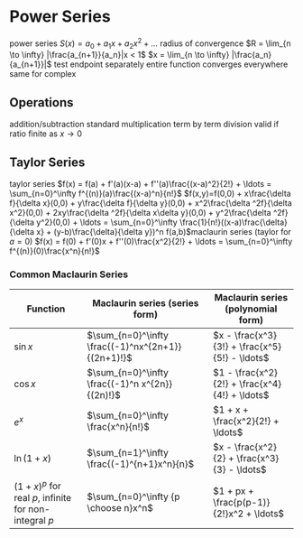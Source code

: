 # Power Series
power series
	$S(x) = a_0 + a_1x + a_2x^2 + \ldots$
	radius of convergence
		$R = \lim_{n \to \infty} |\frac{a_{n+1}}{a_n}|x < 1$
		$x = \lim_{n \to \infty} |\frac{a_n}{a_{n+1}}|$
	test endpoint separately
	entire function converges everywhere
same for complex
## Operations
addition/subtraction standard
multiplication
	term by term
division
	valid if ratio finite as $x \to  0$
## Taylor Series
taylor series
	$f(x) = f(a) + f'(a)(x-a) + f''(a)\frac{(x-a)^2}{2!} + \ldots = \sum_{n=0}^\infty f^{(n)}(a)\frac{(x-a)^n}{n!}$
	$f(x,y)=f(0,0) + x\frac{\delta f}{\delta x}(0,0) + y\frac{\delta f}{\delta y}(0,0) + x^2\frac{\delta ^2f}{\delta x^2}(0,0) + 2xy\frac{\delta ^2f}{\delta x\delta y}(0,0) + y^2\frac{\delta ^2f}{\delta y^2}(0,0) + \ldots = \sum_{n=0}^\infty \frac{1}{n!}((x-a)\frac{\delta}{\delta x} + (y-b)\frac{\delta}{\delta y})^n f(a,b)$maclaurin series (taylor for $a=0$)
		$f(x) = f(0) + f'(0)x + f''(0)\frac{x^2}{2!} + \ldots = \sum_{n=0}^\infty f^{(n)}(0)\frac{x^n}{n!}$
### Common Maclaurin Series
| **Function**                                          | **Maclaurin series (series form)**                 | **Maclaurin series (polynomial form)**         |
| ----------------------------------------------------- | -------------------------------------------------- | ---------------------------------------------- |
| $\sin{x}$                                             | $\sum_{n=0}^\infty \frac{(-1)^nx^{2n+1}}{(2n+1)!}$ | $x - \frac{x^3}{3!} + \frac{x^5}{5!} - \ldots$ |
| $\cos x$                                              | $\sum_{n=0}^\infty \frac{(-1)^n x^{2n}}{(2n)!}$    | $1 - \frac{x^2}{2!} + \frac{x^4}{4!} + \ldots$ |
| $e^x$                                                 | $\sum_{n=0}^\infty \frac{x^n}{n!}$                 | $1 + x + \frac{x^2}{2!} + \ldots$              |
| $\ln(1+x)$                                            | $\sum_{n=1}^\infty \frac{(-1)^{n+1}x^n}{n}$        | $x - \frac{x^2}{2} + \frac{x^3}{3} - \ldots$   |
| $(1+x)^p$ for real $p$, infinite for non-integral $p$ | $\sum_{n=0}^\infty {p \choose n}x^n$               | $1 + px + \frac{p(p-1)}{2!}x^2 + \ldots$       |